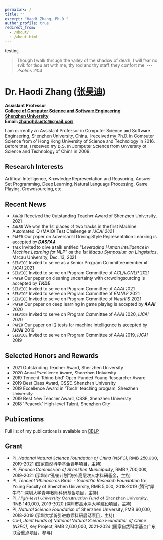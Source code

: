 ```yaml
---
permalink: /
title: ""
excerpt: "Haodi Zhang, Ph.D."
author_profile: true
redirect_from: 
  - /about/
  - /about.html
---
```


testing <link rel="shortcut icon" type="image/png" href="/images/testicon.png">


> Though I walk through the valley of the shadow of  death, I will fear no evil: for thou art with me; thy rod and thy staff, they comfort me. ---<cite>Psalms 23:4</cite>


Dr. Haodi Zhang ([张昊迪](http://csse.szu.edu.cn/cn/people?195315))
======
**Assistant Professor**<br>
**[College of Computer Science and Software Engineering](http://csse.szu.edu.cn/)**<br>
**[Shenzhen University](https://www.szu.edu.cn/)**<br>
**Email: [zhanghd.ustc@gmail.com](mailto:zhanghd.ustc@gmail.com)**



I am currently an Assistant Professor in Computer Science and Software Engineering, Shenzhen University, China. 
I received my Ph.D. in Computer Science from  of Hong Kong University of Science and Technology in 2016. Before that, I received my B.S. in Computer Science from University of Science and Technology of China in 2009.

Research Interests
------
Artificial Intelligence, Knowledge Representation and Reasoning, Answer Set Programming, Deep Learning, Natural Language Processing, Game Playing, Crowdsourcing, etc.

Recent News
------
* `AWARD` Received the Outstanding Teacher Award of Shenzhen University, 2021
* `AWARD` We won the 1st places of two tracks in the first Machine Automated IQ (MAIQ) Test Challenge at _IJCAI 2021_
* `PAPER` Our paper on Adversarial Driving Style Representation Learning is accepted by _**DASFAA**_
* `TALK` Invited to give a talk entitled "_Leveraging Human Intelligence in Machine Learning for NLP_" on the _1st Macau Symposium on Linguistics_, Macau University, Dec. 13, 2021
* `SERVICE` Invited to serve as a Senior Program Committee member of _IJCAI_ 2021
* `SERVICE` Invited to serve on Program Committee of _ACL/IJCNLP_ 2021
* `PAPER` Our paper on cleaning uncertainty with crowdingsourcing is accepted by _**TKDE**_
* `SERVICE` Invited to serve on Program Committee of _AAAI_ 2021
* `SERVICE` Invited to serve on Program Committee of _EMNLP_ 2021
* `SERVICE` Invited to serve on Program Committee of _NeurIPS_ 2021
* `PAPER` Our paper on deep learning in game playing is accepted by _**AAAI**_ 2020
* `SERVICE` Invited to serve on Program Committee of _AAAI_ 2020, _IJCAI_ 2020
* `PAPER` Our paper on IQ tests for machine intelligence is accepted by _**IJCAI**_ 2019
* `SERVICE` Invited to serve on Program Committee of _AAAI_ 2019, _IJCAI_ 2019

Selected Honors and Rewards
------
* 2021 Outstanding Teacher Award, Shenzhen University
* 2020 Anual Excellence Award, Shenzhen University
* 2019 Tencent 'Rhino-bird' Open-Funded Young Researcher Award
* 2019 Best Class Award, CSSE, Shenzhen University
* 2019 Excellence Award in 'Torch' teaching program, Shenzhen University
* 2019 Best New Teacher Award, CSSE, Shenzhen University
* 2018 'Peacock' High-level Talent, Shenzhen City


Publications
------
Full list of my publications is available on [DBLP](https://dblp.org/pid/165/3321.html)

Grant
------
* PI, _National Natural Science Foundation of China (NSFC)_, RMB 250,000, 2019-2021 (国家自然科学基金青年项目，主持)
* PI, _Finance Commission of Shenzhen Municipality_, RMB 2,700,000, 2019-2021 (深圳市“孔雀计划”海外高层次人才科研基金，主持)
* PI, _Tencent 'Rhinoceros Birds' - Scientific Research Foundation_ for Young Faculty of Shenzhen University, RMB 5,000, 2018-2019 (腾讯“犀牛鸟”-深圳大学青年教师科研基金项目，主持)
* PI, _High-level University Construction Fund_ of Shenzhen University, RMB 140,000, 2019-2020 (深圳市高水平大学建设项目，主持)
* PI, _Natural Science Foundation_ of Shenzhen University, RMB 60,000, 2018-2019 (深圳大学新引进教师科研启动项目，主持)
* Co-I, _Joint Funds of National Natural Science Foundation of China (NSFC)_, Key Project, RMB 2,600,000, 2021-2024 (国家自然科学基金广东联合重点项目，参与)



